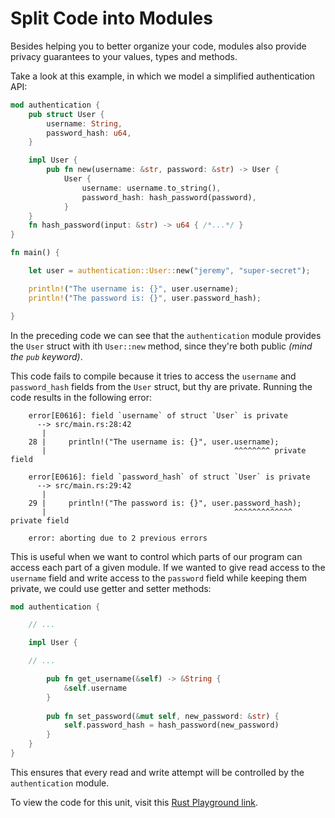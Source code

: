 # Split Code into Modules

Besides helping you to better organize your code, modules also provide privacy guarantees to your values, types and methods.

Take a look at this example, in which we model a simplified authentication API:

```rust
mod authentication {
    pub struct User {
        username: String,
        password_hash: u64,
    }

    impl User {
        pub fn new(username: &str, password: &str) -> User {
            User {
                username: username.to_string(),
                password_hash: hash_password(password),
            }
    }
    fn hash_password(input: &str) -> u64 { /*...*/ }
}

fn main() {

    let user = authentication::User::new("jeremy", "super-secret");

    println!("The username is: {}", user.username);
    println!("The password is: {}", user.password_hash);

}
```

In the preceding code we can see that the `authentication` module provides the `User` struct with ith `User::new` method, since they're both public *(mind the `pub` keyword)*.

This code fails to compile because it tries to access the `username` and `password_hash` fields from the `User` struct, but thy are private. Running the code results in the following error:

```output
    error[E0616]: field `username` of struct `User` is private
      --> src/main.rs:28:42
       |
    28 |     println!("The username is: {}", user.username);
       |                                          ^^^^^^^^ private field

    error[E0616]: field `password_hash` of struct `User` is private
      --> src/main.rs:29:42
       |
    29 |     println!("The password is: {}", user.password_hash);
       |                                          ^^^^^^^^^^^^^ private field

    error: aborting due to 2 previous errors
```

This is useful when we want to control which parts of our program can access each part of a given module. If we wanted to give read access to the `username` field and write access to the `password` field while keeping them private, we could use getter and setter methods:

```rust
mod authentication {

    // ...

    impl User {

    // ...

        pub fn get_username(&self) -> &String {
            &self.username
        }
    
        pub fn set_password(&mut self, new_password: &str) {
            self.password_hash = hash_password(new_password)
        }
    }
}
```

This ensures that every read and write attempt will be controlled by the `authentication` module.

To view the code for this unit, visit this [Rust Playground link](https://play.rust-lang.org/?version=stable&mode=debug&edition=2018&gist=35b4e3ff0e72ee9d87abaa8313dd3b23).
